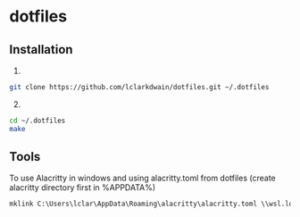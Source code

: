 # dotfiles

## Installation

1.
```bash
git clone https://github.com/lclarkdwain/dotfiles.git ~/.dotfiles
```

2.
```bash
cd ~/.dotfiles
make
```

## Tools

To use Alacritty in windows and using alacritty.toml from dotfiles (create alacritty directory first in %APPDATA%)
```cmd
mklink C:\Users\lclar\AppData\Roaming\alacritty\alacritty.toml \\wsl.localhost\Ubuntu-24.04\home\lclarkdwain\.dotfiles\.config\alacritty\alacritty.toml
```
